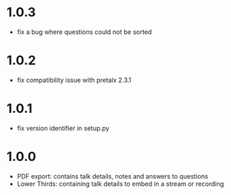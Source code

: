 # 1.0.3

* fix a bug where questions could not be sorted

# 1.0.2

* fix compatibility issue with pretalx 2.3.1

# 1.0.1

* fix version identifier in setup.py

# 1.0.0

* PDF export: contains talk details, notes and answers to questions
* Lower Thirds: containing talk details to embed in a stream or recording
